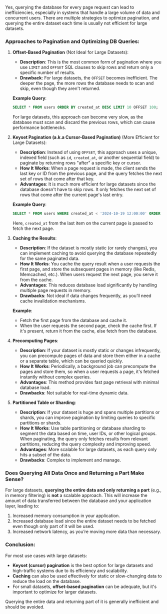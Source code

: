 Yes, querying the database for every page request can lead to inefficiencies, especially in systems that handle a large volume of data and concurrent users. There are multiple strategies to optimize pagination, and querying the entire dataset each time is usually not efficient for large datasets.

### Approaches to Pagination and Optimizing DB Queries:

1. **Offset-Based Pagination** (Not Ideal for Large Datasets):
   - **Description**: This is the most common form of pagination where you use `LIMIT` and `OFFSET` SQL clauses to skip rows and return only a specific number of results.
   - **Drawback**: For large datasets, the `OFFSET` becomes inefficient. The deeper the page, the more rows the database needs to scan and skip, even though they aren't returned.
   
   **Example Query**:
   ```sql
   SELECT * FROM users ORDER BY created_at DESC LIMIT 10 OFFSET 100;
   ```

   For large datasets, this approach can become very slow, as the database must scan and discard the previous rows, which can cause performance bottlenecks.

2. **Keyset Pagination (a.k.a Cursor-Based Pagination)** (More Efficient for Large Datasets):
   - **Description**: Instead of using `OFFSET`, this approach uses a unique, indexed field (such as `id`, `created_at`, or another sequential field) to paginate by returning rows "after" a specific key or cursor.
   - **How It Works**: When a page request is made, the client sends the last key or ID from the previous page, and the query fetches the next set of rows that come after that key.
   - **Advantages**: It is much more efficient for large datasets since the database doesn't have to skip rows. It only fetches the next set of rows that come after the current page's last entry.

   **Example Query**:
   ```sql
   SELECT * FROM users WHERE created_at < '2024-10-19 12:00:00' ORDER BY created_at DESC LIMIT 10;
   ```

   Here, `created_at` from the last item on the current page is passed to fetch the next page.

3. **Caching the Results**:
   - **Description**: If the dataset is mostly static (or rarely changes), you can implement caching to avoid querying the database repeatedly for the same paginated data.
   - **How It Works**: You cache the query result when a user requests the first page, and store the subsequent pages in memory (like Redis, Memcached, etc.). When users request the next page, you serve it from the cache.
   - **Advantages**: This reduces database load significantly by handling multiple page requests in memory.
   - **Drawbacks**: Not ideal if data changes frequently, as you’ll need cache invalidation mechanisms.

   **Example**: 
   - Fetch the first page from the database and cache it.
   - When the user requests the second page, check the cache first. If it's present, return it from the cache, else fetch from the database.

4. **Precomputing Pages**:
   - **Description**: If your dataset is mostly static or changes infrequently, you can precompute pages of data and store them either in a cache or a separate table, which can be queried quickly.
   - **How It Works**: Periodically, a background job can precompute the pages and store them, so when a user requests a page, it's fetched instantly without complex queries.
   - **Advantages**: This method provides fast page retrieval with minimal database load.
   - **Drawbacks**: Not suitable for real-time dynamic data.

5. **Partitioned Table or Sharding**:
   - **Description**: If your dataset is huge and spans multiple partitions or shards, you can improve pagination by limiting queries to specific partitions or shards.
   - **How It Works**: Use table partitioning or database sharding to segment the data based on time, user IDs, or other logical groups. When paginating, the query only fetches results from relevant partitions, reducing the query complexity and improving speed.
   - **Advantages**: More scalable for large datasets, as each query only hits a subset of the data.
   - **Drawbacks**: Complex to implement and manage.

### Does Querying All Data Once and Returning a Part Make Sense?
For large datasets, **querying the entire data and only returning a part** (e.g., in memory filtering) is **not** a scalable approach. This will increase the amount of data transferred between the database and your application layer, leading to:

1. Increased memory consumption in your application.
2. Increased database load since the entire dataset needs to be fetched even though only part of it will be used.
3. Increased network latency, as you’re moving more data than necessary.

### Conclusion:
For most use cases with large datasets:
- **Keyset (cursor) pagination** is the best option for large datasets and high-traffic systems due to its efficiency and scalability.
- **Caching** can also be used effectively for static or slow-changing data to reduce the load on the database.
- For small datasets, **offset-based pagination** can be adequate, but it's important to optimize for larger datasets.

Querying the entire data and returning part of it is generally inefficient and should be avoided.
